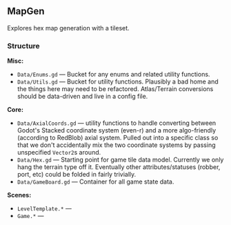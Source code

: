 ## MapGen

Explores hex map generation with a tileset.

### Structure

**Misc:**  
- `Data/Enums.gd` &mdash; Bucket for any enums and related utility functions.
- `Data/Utils.gd` &mdash; Bucket for utility functions. Plausibly a bad home and the things here may
  need to be refactored. Atlas/Terrain conversions should be data-driven and live in a config file.

**Core:**  
- `Data/AxialCoords.gd` &mdash; utility functions to handle converting between Godot's Stacked
  coordinate system (even-r) and a more algo-friendly (according to RedBlob) axial system. Pulled
  out into a specific class so that we don't accidentally mix the two coordinate systems by passing
  unspecified `Vector2`s around.
- `Data/Hex.gd` &mdash; Starting point for game tile data model. Currently we only hang the terrain type
  off it. Eventually other attributes/statuses (robber, port, etc) could be folded in fairly trivially.
- `Data/GameBoard.gd` &mdash; Container for all game state data.

**Scenes:**  
- `LevelTemplate.*` &mdash;
- `Game.*` &mdash;